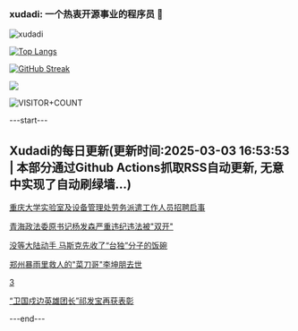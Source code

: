 ### xudadi: 一个热衷开源事业的程序员 👋

![xudadi](https://github-readme-stats-git-masterorgs-github-readme-stats-team.vercel.app/api?username=xudadi)

[![Top Langs](https://github-readme-stats.vercel.app/api/top-langs/?username=xudadi)](https://github.com/anuraghazra/github-readme-stats)

[![GitHub Streak](https://streak-stats.demolab.com?user=xudadi&locale=zh_Hans)](https://git.io/streak-stats)

![](https://raw.githubusercontent.com/xudadi/xudadi/main/assets/github-contribution-grid-snake.svg)

![VISITOR+COUNT](https://komarev.com/ghpvc/?username=xudadi&label=VISITOR+COUNT)


---start---

## Xudadi的每日更新(更新时间:2025-03-03 16:53:53 | 本部分通过Github Actions抓取RSS自动更新, 无意中实现了自动刷绿墙...)

[重庆大学实验室及设备管理处劳务派遣工作人员招聘启事](https://www.gongkaoleida.com/article/2306345)

[青海政法委原书记杨发森严重违纪违法被"双开"](https://m.163.com/news/article/JPNJKKB1000189PS.html)

[没等大陆动手 马斯克先收了“台独”分子的饭碗](https://m.163.com/news/article/JPNHELAM00019K82.html)

[郑州暴雨里救人的"菜刀哥"李坤朋去世](https://m.163.com/news/article/JPNHM73T0001899N.html)

[3](https://m.163.com/touch/news/sub/domestic)

[“卫国戍边英雄团长”祁发宝再获表彰](https://m.163.com/news/article/JPNER9UM0530M570.html)

---end---
